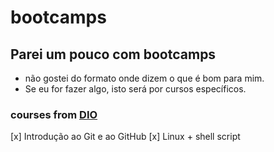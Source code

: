 # bootcamps
## Parei um pouco com bootcamps
- não gostei do formato onde dizem o que é bom para mim.
- Se eu for fazer algo, isto será por cursos específicos.

### courses from [DIO](https://www.dio.me/)
 [x] Introdução ao Git e ao GitHub
 [x] Linux + shell script
